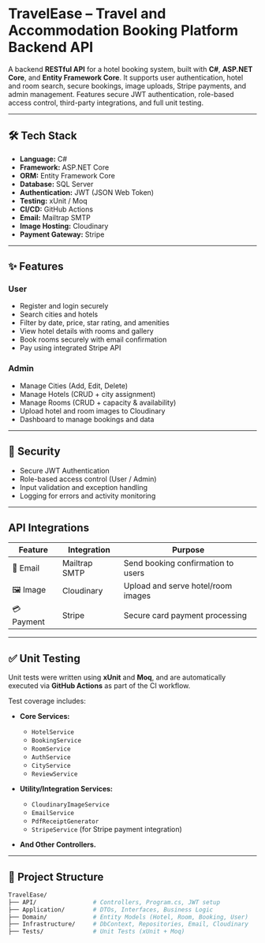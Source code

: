 # TravelEase – Travel and Accommodation Booking Platform Backend API

A backend **RESTful API** for a hotel booking system, built with **C#**, **ASP.NET Core**, and **Entity Framework Core**. It supports user authentication, hotel and room search, secure bookings, image uploads, Stripe payments, and admin management. Features secure JWT authentication, role-based access control, third-party integrations, and full unit testing.

---

## 🛠️ Tech Stack

- **Language:** C#  
- **Framework:** ASP.NET Core  
- **ORM:** Entity Framework Core  
- **Database:** SQL Server  
- **Authentication:** JWT (JSON Web Token)  
- **Testing:** xUnit / Moq  
- **CI/CD:** GitHub Actions  
- **Email:** Mailtrap SMTP  
- **Image Hosting:** Cloudinary  
- **Payment Gateway:** Stripe

---

## ✨ Features

### User
- Register and login securely
- Search cities and hotels
- Filter by date, price, star rating, and amenities
- View hotel details with rooms and gallery
- Book rooms securely with email confirmation
- Pay using integrated Stripe API

### Admin
- Manage Cities (Add, Edit, Delete)
- Manage Hotels (CRUD + city assignment)
- Manage Rooms (CRUD + capacity & availability)
- Upload hotel and room images to Cloudinary
- Dashboard to manage bookings and data

---

## 🔐 Security

- Secure JWT Authentication
- Role-based access control (User / Admin)
- Input validation and exception handling
- Logging for errors and activity monitoring

---

## API Integrations

| Feature     | Integration     | Purpose                                 |
|-------------|------------------|------------------------------------------|
| 📧 Email    | Mailtrap SMTP     | Send booking confirmation to users       |
| 🖼️ Image    | Cloudinary         | Upload and serve hotel/room images       |
| 💳 Payment  | Stripe            | Secure card payment processing           |

---

## ✅ Unit Testing

Unit tests were written using **xUnit** and **Moq**, and are automatically executed via **GitHub Actions** as part of the CI workflow.

Test coverage includes:

- **Core Services:**
  - `HotelService`
  - `BookingService`
  - `RoomService`
  - `AuthService`
  - `CityService`
  - `ReviewService`

- **Utility/Integration Services:**
  - `CloudinaryImageService`
  - `EmailService`
  - `PdfReceiptGenerator`
  - `StripeService` (for Stripe payment integration)

- **And Other Controllers.**
---

## 📁 Project Structure

```bash
TravelEase/
├── API/                # Controllers, Program.cs, JWT setup
├── Application/        # DTOs, Interfaces, Business Logic
├── Domain/             # Entity Models (Hotel, Room, Booking, User)
├── Infrastructure/     # DbContext, Repositories, Email, Cloudinary
├── Tests/              # Unit Tests (xUnit + Moq)
